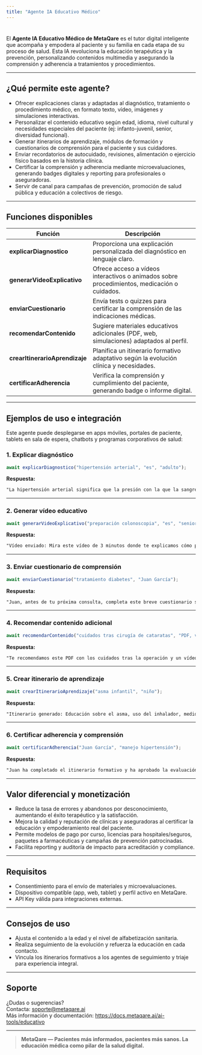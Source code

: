 ```yaml
---
title: "Agente IA Educativo Médico"
---
```


# 


El **Agente IA Educativo Médico de MetaQare** es el tutor digital inteligente que acompaña y empodera al paciente y su familia en cada etapa de su proceso de salud. Esta IA revoluciona la educación terapéutica y la prevención, personalizando contenidos multimedia y asegurando la comprensión y adherencia a tratamientos y procedimientos.

---

## ¿Qué permite este agente?

- Ofrecer explicaciones claras y adaptadas al diagnóstico, tratamiento o procedimiento médico, en formato texto, vídeo, imágenes y simulaciones interactivas.
- Personalizar el contenido educativo según edad, idioma, nivel cultural y necesidades especiales del paciente (ej: infanto-juvenil, senior, diversidad funcional).
- Generar itinerarios de aprendizaje, módulos de formación y cuestionarios de comprensión para el paciente y sus cuidadores.
- Enviar recordatorios de autocuidado, revisiones, alimentación o ejercicio físico basados en la historia clínica.
- Certificar la comprensión y adherencia mediante microevaluaciones, generando badges digitales y reporting para profesionales o aseguradoras.
- Servir de canal para campañas de prevención, promoción de salud pública y educación a colectivos de riesgo.

---

## Funciones disponibles

| Función                        | Descripción                                                                                 |
| ------------------------------ | ------------------------------------------------------------------------------------------- |
| **explicarDiagnostico**        | Proporciona una explicación personalizada del diagnóstico en lenguaje claro.                |
| **generarVideoExplicativo**    | Ofrece acceso a vídeos interactivos o animados sobre procedimientos, medicación o cuidados. |
| **enviarCuestionario**         | Envía tests o quizzes para certificar la comprensión de las indicaciones médicas.           |
| **recomendarContenido**        | Sugiere materiales educativos adicionales (PDF, web, simulaciones) adaptados al perfil.     |
| **crearItinerarioAprendizaje** | Planifica un itinerario formativo adaptativo según la evolución clínica y necesidades.      |
| **certificarAdherencia**       | Verifica la comprensión y cumplimiento del paciente, generando badge o informe digital.     |

---

## Ejemplos de uso e integración

Este agente puede desplegarse en apps móviles, portales de paciente, tablets en sala de espera, chatbots y programas corporativos de salud:

### 1. Explicar diagnóstico

```js
await explicarDiagnostico("hipertensión arterial", "es", "adulto");
```

**Respuesta:**

```txt
"La hipertensión arterial significa que la presión con la que la sangre circula por tus arterias es más alta de lo recomendable. Puede no dar síntomas, pero a largo plazo puede afectar al corazón, riñones y cerebro..."
```

---

### 2. Generar vídeo educativo

```js
await generarVideoExplicativo("preparación colonoscopia", "es", "senior");
```

**Respuesta:**

```txt
"Vídeo enviado: Mira este vídeo de 3 minutos donde te explicamos cómo prepararte para una colonoscopia de manera sencilla y segura. [enlace]"
```

---

### 3. Enviar cuestionario de comprensión

```js
await enviarCuestionario("tratamiento diabetes", "Juan García");
```

**Respuesta:**

```txt
"Juan, antes de tu próxima consulta, completa este breve cuestionario sobre tu tratamiento. [enlace]"
```

---

### 4. Recomendar contenido adicional

```js
await recomendarContenido("cuidados tras cirugía de cataratas", "PDF, vídeo");
```

**Respuesta:**

```txt
"Te recomendamos este PDF con los cuidados tras la operación y un vídeo con ejercicios visuales fáciles de seguir."
```

---

### 5. Crear itinerario de aprendizaje

```js
await crearItinerarioAprendizaje("asma infantil", "niño");
```

**Respuesta:**

```txt
"Itinerario generado: Educación sobre el asma, uso del inhalador, medidas preventivas y control ambiental. Duración: 7 días."
```

---

### 6. Certificar adherencia y comprensión

```js
await certificarAdherencia("Juan García", "manejo hipertensión");
```

**Respuesta:**

```txt
"Juan ha completado el itinerario formativo y ha aprobado la evaluación. Badge de Paciente Proactivo emitido."
```

---

## Valor diferencial y monetización

- Reduce la tasa de errores y abandonos por desconocimiento, aumentando el éxito terapéutico y la satisfacción.
- Mejora la calidad y reputación de clínicas y aseguradoras al certificar la educación y empoderamiento real del paciente.
- Permite modelos de pago por curso, licencias para hospitales/seguros, paquetes a farmacéuticas y campañas de prevención patrocinadas.
- Facilita reporting y auditoría de impacto para acreditación y compliance.

---

## Requisitos

- Consentimiento para el envío de materiales y microevaluaciones.
- Dispositivo compatible (app, web, tablet) y perfil activo en MetaQare.
- API Key válida para integraciones externas.

---

## Consejos de uso

- Ajusta el contenido a la edad y el nivel de alfabetización sanitaria.
- Realiza seguimiento de la evolución y refuerza la educación en cada contacto.
- Vincula los itinerarios formativos a los agentes de seguimiento y triaje para experiencia integral.

---

## Soporte

¿Dudas o sugerencias?\
Contacta: [soporte@metaqare.ai](mailto:soporte@metaqare.ai)\
Más información y documentación: https://docs.metaqare.ai/ai-tools/educativo

---

> **MetaQare — Pacientes más informados, pacientes más sanos. La educación médica como pilar de la salud digital.**